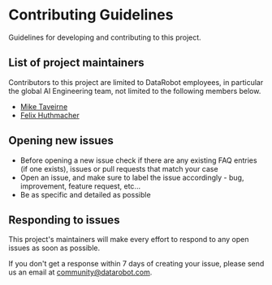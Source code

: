 # Contributing Guidelines

Guidelines for developing and contributing to this project.

## List of project maintainers

Contributors to this project are limited to DataRobot employees, in particular the global AI Engineering team, not limited to the following members below.

- [Mike Taveirne](https://github.com/sickmint79)
- [Felix Huthmacher](https://github.com/fhuthmacher)

## Opening new issues

- Before opening a new issue check if there are any existing FAQ entries (if one exists), issues or pull requests that match your case
- Open an issue, and make sure to label the issue accordingly - bug, improvement, feature request, etc...
- Be as specific and detailed as possible



## Responding to issues 

This project's maintainers will make every effort to respond to any open issues as soon as possible.

If you don't get a response within 7 days of creating your issue, please send us an email at community@datarobot.com.


